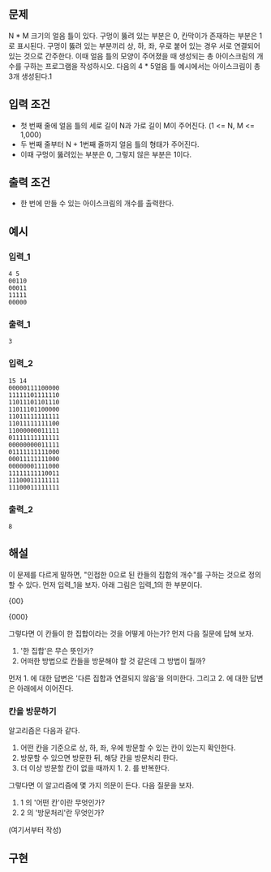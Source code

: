 ## 문제

N * M 크기의 얼음 틀이 있다. 구멍이 뚫려 있는 부분은 0, 칸막이가 존재하는 부분은 1로 표시된다. 구멍이 뚫려 있는 부분끼리 상, 하, 좌, 우로 붙어 있는 경우 서로 연결되어 있는 것으로 간주한다. 이때 얼음 틀의 모양이 주어졌을 때 생성되는 총 아이스크림의 개수를 구하는 프로그램을 작성하시오. 다음의 4 * 5얼음 틀 예시에서는 아이스크림이 총 3개 생성된다.1

## 입력 조건

- 첫 번째 줄에 얼음 틀의 세로 길이 N과 가로 길이 M이 주어진다. (1 <= N, M <= 1,000)
- 두 번째 줄부터 N + 1번째 줄까지 얼음 틀의 형태가 주어진다.
- 이때 구멍이 뚫려있는 부분은 0, 그렇지 않은 부분은 1이다.

## 출력 조건

- 한 번에 만들 수 있는 아이스크림의 개수를 출력한다.

## 예시

### 입력_1

```
4 5
00110
00011
11111
00000

```

### 출력_1

```
3

```

### 입력_2

```
15 14
00000111100000
11111101111110
11011101101110
11011101100000
11011111111111
11011111111100
11000000011111
01111111111111
00000000011111
01111111111000
00011111111000
00000001111000
11111111110011
11100011111111
11100011111111

```

### 출력_2

```
8

```

## 해설

이 문제를 다르게 말하면, "인접한 0으로 된 칸들의 집합의 개수"를 구하는 것으로 정의할 수 있다. 먼저 입력\_1을 보자. 아래 그림은 입력\_1의 한 부분이다.

{00}

{000}

그렇다면 이 칸들이 한 집합이라는 것을 어떻게 아는가? 먼저 다음 질문에 답해 보자.

1. '한 집합'은 무슨 뜻인가?
2. 어떠한 방법으로 칸들을 방문해야 할 것 같은데 그 방법이 뭘까?

먼저 1. 에 대한 답변은 '다른 집합과 연결되지 않음'을 의미한다. 그리고 2. 에 대한 답변은 아래에서 이어진다.

### 칸을 방문하기

알고리즘은 다음과 같다.

1. 어떤 칸을 기준으로 상, 하, 좌, 우에 방문할 수 있는 칸이 있는지 확인한다.
2. 방문할 수 있으면 방문한 뒤, 해당 칸을 방문처리 한다.
3. 더 이상 방문할 칸이 없을 때까지 1. 2. 를 반복한다.

그렇다면 이 알고리즘에 몇 가지 의문이 든다. 다음 질문을 보자.

1. 1 의 '어떤 칸'이란 무엇인가?
2. 2 의 '방문처리'란 무엇인가?

(여기서부터 작성)

## 구현



